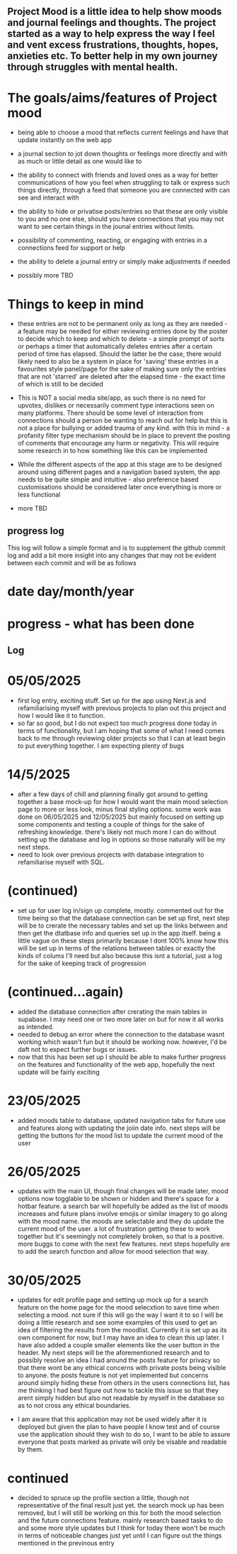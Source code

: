 ## Project Mood is a little idea to help show moods and journal feelings and thoughts. The project started as a way to help express the way I feel and vent excess frustrations, thoughts, hopes, anxieties etc. To better help in my own journey through struggles with mental health.

# The goals/aims/features of Project mood

- being able to choose a mood that reflects current feelings and have that update instantly on the web app

- a journal section to jot down thoughts or feelings more directly and with as much or little detail as one would like to

- the ability to connect with friends and loved ones as a way for better communications of how you feel when struggling to talk or express such things directly, through a feed that someone you are connected with can see and interact with

- the ability to hide or privatise posts/entries so that these are only visible to you and no one else, should you have connections that you may not want to see certain things in the jounal entries without limits.

- possibility of commenting, reacting, or engaging with entries in a connections feed for support or help

- the ability to delete a journal entry or simply make adjustments if needed

- possibly more TBD

# Things to keep in mind

- these entries are not to be permanent only as long as they are needed - a feature may be needed for either reviewing entries done by the poster to decide which to keep and which to delete - a simple prompt of sorts or perhaps a timer that automatically deletes entries after a certain period of time has elapsed. Should the latter be the case, there would likely need to also be a system in place for 'saving' these entries in a favourites style panel/page for the sake of making sure only the entries that are not 'starred' are deleted after the elapsed time - the exact time of which is still to be decided

- This is NOT a social media site/app, as such there is no need for upvotes, dislikes or necessarily comment type interactions seen on many platforms. There should be some level of interaction from connections should a person be wanting to reach out for help but this is not a place for bullying or added trauma of any kind. with this in mind - a profanity filter type mechanism should be in place to prevent the posting of comments that encourage any harm or negativity. This will require some research in to how something like this can be implemented

- While the different aspects of the app at this stage are to be designed around using different pages and a navigation based system, the app needs to be quite simple and intuitive - also preference based customisations should be considered later once everything is more or less functional

- more TBD

## progress log

This log will follow a simple format and is to supplement the github commit log and add a bit more insight into any changes that may not be evident between each commit and will be as follows

# date day/month/year

# progress - what has been done

## Log

# 05/05/2025

- first log entry, exciting stuff. Set up for the app using Next.js and refamiliarising myself with previous projects to plan out this project and how I would like it to function.
- so far so good, but I do not expect too much progress done today in terms of functionality, but I am hoping that some of what I need comes back to me through reviewing older projects so that I can at least begin to put everything together. I am expecting plenty of bugs

# 14/5/2025

- after a few days of chill and planning finally got around to getting together a base mock-up for how I would want the main mood selection page to more or less look, minus final styling options. some work was done on 06/05/2025 and 12/05/2025 but mainly focused on setting up some components and testing a couple of things for the sake of refreshing knowledge. there's likely not much more I can do without setting up the database and log in options so those naturally will be my next steps.
- need to look over previous projects with database integration to refamiliarise myself with SQL.

# (continued)

- set up for user log in/sign up complete, mostly. commented out for the time being so that the database connection can be set up first, next step will be to crerate the necessary tables and set up the links between and then get the dtatbase info and queries set up in the app itself. being a little vague on these steps primarily because I dont 100% know how this will be set up in terms of the relations between tables or exactly the kinds of colums I'll need but also because this isnt a tutorial, just a log for the sake of keeping track of progression

# (continued...again)

- added the database connection after crerating the main tables in supabase. I may need one or two more later on but for now it all works as intended.
- needed to debug an error where the connection to the database wasnt working which wasn't fun but it should be working now. however, I'd be daft not to expect further bugs or issues.
- now that this has been set up I should be able to make further progress on the features and functionality of the web app, hopefully the next update will be fairly exciting

# 23/05/2025

- added moods table to database, updated navigation tabs for future use and features along with updating the joiin date info. next steps will be getting the buttons for the mood list to update the current mood of the user

# 26/05/2025

- updates with the main UI, though final changes will be made later, mood options now togglable to be shown or hidden and there's space for a hotbar feature. a search bar will hopefully be added as the list of moods increases and future plans involve emojis or similar imagery to go along with the mood name. the moods are selectable and they do update the current mood of the user. a lot of frustration getting these to work together but it's seemingly not completely broken, so that is a positive. more buggs to come with the next few features. next steps hopefully are to add the search function and allow for mood selection that way.

# 30/05/2025

- updates for edit profile page and setting up mock up for a search feature on the home page for the mood selecxtion to save time when selecting a mood. not sure if this will go the way I want it to so I will be doing a little research and see some examples of this used to get an idea of filtering the results from the moodlist. Currently it is set up as its own component for now, but I may have an idea to clean this up later. I have also added a couple smaller elements like the user button in the header. My next steps will be the aforementioned research and to possibly resolve an idea I had around the posts feature for privacy so that there wont be any ethical concerns with private posts being visible to anyone. the posts feature is not yet implemented but concerns around simply hiding these from others in the users connections list, has me thinking I had best figure out how to tackle this issue so that they arent simply hidden but also not readable by myself in the database so as to not cross any ethical boundaries.

- I am aware that this application may not be used widely after it is deployed but given the plan to have people I know test and of course use the application should they wish to do so, I want to be able to assure everyone that posts marked as private will only be visable and readable by them.

# continued

- decided to spruce up the profile section a little, though not representative of the final result just yet. the search mock up has been removed, but I will still be working on this for both the mood selection and the future connections feature. mainly research based tasks to do and some more style updates but I think for today there won't be much in terms of noticeable changes just yet until I can figure out the things mentioned in the previnous entry

